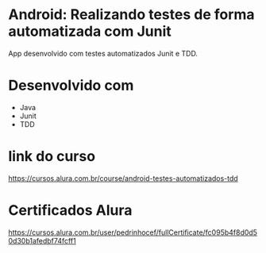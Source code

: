 
# Android: Realizando testes de forma automatizada com Junit
App desenvolvido com testes automatizados Junit e TDD.
# Desenvolvido com
- Java
- Junit
- TDD
# link do curso  
https://cursos.alura.com.br/course/android-testes-automatizados-tdd
# Certificados Alura
https://cursos.alura.com.br/user/pedrinhocef/fullCertificate/fc095b4f8d0d50d30b1afedbf74fcff1


